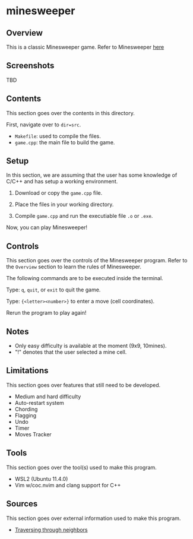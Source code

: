 # minesweeper

## Overview
This is a classic Minesweeper game. Refer to Minesweeper [here](https://en.wikipedia.org/wiki/Minesweeper_(video_game))

## Screenshots
TBD

## Contents
This section goes over the contents in this directory.

First, navigate over to ```dir=src```.

- ```Makefile```: used to compile the files.
- ```game.cpp```: the main file to build the game.

## Setup
In this section, we are assuming that the user has some knowledge of C/C++ and has setup a working environment.

1. Download or copy the ```game.cpp``` file.

2. Place the files in your working directory.

3. Compile ```game.cpp``` and run the executiable file ```.o``` or ```.exe```.

Now, you can play Minesweeper!

## Controls
This section goes over the controls of the Minesweeper program. Refer to the
```Overview``` section to learn the rules of Minesweeper.

The following commands are to be executed inside the terminal.

Type: ```q```, ```quit```, or ```exit``` to quit the game.

Type: ```{<letter><number>}``` to enter a move (cell coordinates).

Rerun the program to play again!

## Notes
- Only easy difficulty is available at the moment (9x9, 10mines).
- "!" denotes that the user selected a mine cell.

## Limitations
This section goes over features that still need to be developed.

- Medium and hard difficulty
- Auto-restart system
- Chording
- Flagging
- Undo
- Timer
- Moves Tracker

## Tools
This section goes over the tool(s) used to make this program.

- WSL2 (Ubuntu 11.4.0)
- Vim w/coc.nvim and clang support for C++

## Sources
This section goes over external information used to make this program.

- [Traversing through neighbors](https://stackoverflow.com/questions/56485717/need-algorithmic-help-in-minesweeper-regarding-revealing-adjacent-tiles)
